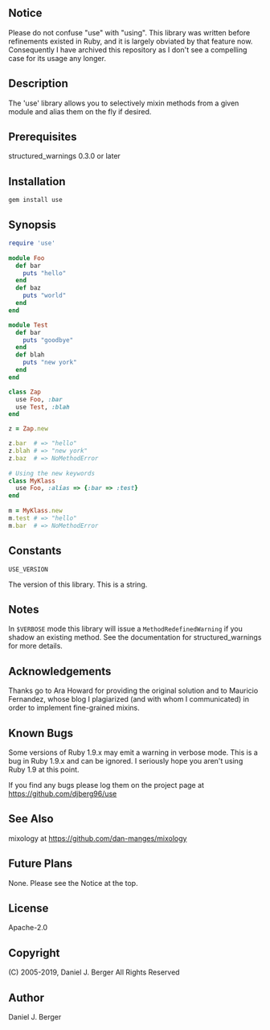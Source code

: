 ## Notice
Please do not confuse "use" with "using". This library was written before
refinements existed in Ruby, and it is largely obviated by that feature now.
Consequently I have archived this repository as I don't see a compelling case
for its usage any longer.

## Description
The 'use' library allows you to selectively mixin methods from a given
module and alias them on the fly if desired.

## Prerequisites
structured_warnings 0.3.0 or later
   
## Installation

`gem install use`

## Synopsis
```ruby
require 'use'
 
module Foo
  def bar
    puts "hello"
  end
  def baz
    puts "world"
  end
end

module Test
  def bar
    puts "goodbye"
  end
  def blah
    puts "new york"
  end
end

class Zap
  use Foo, :bar
  use Test, :blah
end

z = Zap.new

z.bar  # => "hello"
z.blah # => "new york"
z.baz  # => NoMethodError
 
# Using the new keywords
class MyKlass
  use Foo, :alias => {:bar => :test}
end
 
m = MyKlass.new
m.test # => "hello"
m.bar  # => NoMethodError
```
   
## Constants
`USE_VERSION`

The version of this library. This is a string.
   
## Notes
In `$VERBOSE` mode this library will issue a `MethodRedefinedWarning` if you
shadow an existing method. See the documentation for structured_warnings
for more details.

## Acknowledgements
Thanks go to Ara Howard for providing the original solution and to
Mauricio Fernandez, whose blog I plagiarized (and with whom I communicated)
in order to implement fine-grained mixins.

## Known Bugs
Some versions of Ruby 1.9.x may emit a warning in verbose mode. This is a
bug in Ruby 1.9.x and can be ignored. I seriously hope you aren't using
Ruby 1.9 at this point.
   
If you find any bugs please log them on the project page at
https://github.com/djberg96/use

## See Also
mixology at https://github.com/dan-manges/mixology

## Future Plans
None. Please see the Notice at the top.

## License
Apache-2.0

## Copyright
(C) 2005-2019, Daniel J. Berger
All Rights Reserved

## Author
Daniel J. Berger
